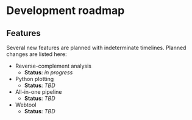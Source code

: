 # Development roadmap
## Features
Several new features are planned with indeterminate timelines. Planned changes are listed here:
* Reverse-complement analysis
  * **Status**: _in progress_
* Python plotting
  * **Status**: _TBD_
* All-in-one pipeline
  * **Status**: _TBD_
* Webtool
  * **Status**: _TBD_